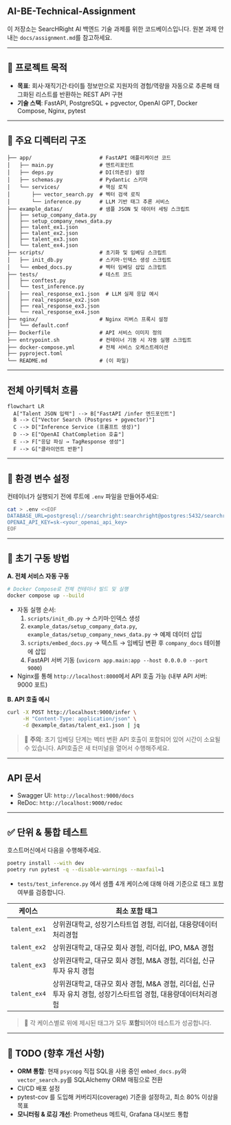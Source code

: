 ## AI-BE-Technical-Assignment

이 저장소는 SearcHRight AI 백엔드 기술 과제를 위한 코드베이스입니다.
원본 과제 안내는 `docs/assignment.md`를 참고하세요.

---

## 🚀 프로젝트 목적

* **목표**: 회사·재직기간·타이틀 정보만으로 지원자의 경험/역량을 자동으로 추론해 태그화된 리스트를 반환하는 REST API 구현
* **기술 스택**: FastAPI, PostgreSQL + pgvector, OpenAI GPT, Docker Compose, Nginx, pytest

---

## 📂 주요 디렉터리 구조

```
├── app/                      # FastAPI 애플리케이션 코드
│   ├── main.py               # 엔트리포인트
│   ├── deps.py               # DI(의존성) 설정
│   ├── schemas.py            # Pydantic 스키마
│   └── services/             # 핵심 로직
│       ├── vector_search.py  # 벡터 검색 로직
│       └── inference.py      # LLM 기반 태그 추론 서비스
├── example_datas/            # 샘플 JSON 및 데이터 세팅 스크립트
│   ├── setup_company_data.py
│   ├── setup_company_news_data.py
│   ├── talent_ex1.json
│   ├── talent_ex2.json
│   ├── talent_ex3.json
│   └── talent_ex4.json
├── scripts/                  # 초기화 및 임베딩 스크립트
│   ├── init_db.py            # 스키마·인덱스 생성 스크립트
│   └── embed_docs.py         # 벡터 임베딩 삽입 스크립트
├── tests/                    # 테스트 코드
│   ├── conftest.py
│   └── test_inference.py
│   ├── real_response_ex1.json  # LLM 실제 응답 예시
│   ├── real_response_ex2.json
│   ├── real_response_ex3.json
│   └── real_response_ex4.json
├── nginx/                    # Nginx 리버스 프록시 설정
│   └── default.conf
├── Dockerfile                # API 서비스 이미지 정의
├── entrypoint.sh             # 컨테이너 기동 시 자동 실행 스크립트
├── docker-compose.yml        # 전체 서비스 오케스트레이션
├── pyproject.toml
└── README.md                 # (이 파일)
```

---

## 전체 아키텍처 흐름

```mermaid
flowchart LR
  A["Talent JSON 입력"] --> B["FastAPI /infer 엔드포인트"]
  B --> C["Vector Search (Postgres + pgvector)"]
  C --> D["Inference Service (프롬프트 생성)"]
  D --> E["OpenAI ChatCompletion 호출"]
  E --> F["응답 파싱 → TagResponse 생성"]
  F --> G["클라이언트 반환"]
```

---

## 🔧 환경 변수 설정

컨테이너가 실행되기 전에 루트에 `.env` 파일을 만들어주세요:

```bash
cat > .env <<EOF
DATABASE_URL=postgresql://searchright:searchright@postgres:5432/searchright
OPENAI_API_KEY=sk-<your_openai_api_key>
EOF
```

---

## 🚀 초기 구동 방법

**A. 전체 서비스 자동 구동**

```bash
# Docker Compose로 전체 컨테이너 빌드 및 실행
docker compose up --build
```

- 자동 실행 순서:
  1. `scripts/init_db.py` → 스키마·인덱스 생성
  2. `example_datas/setup_company_data.py`, `example_datas/setup_company_news_data.py` → 예제 데이터 삽입
  3. `scripts/embed_docs.py` → 텍스트 → 임베딩 변환 후 `company_docs` 테이블에 삽입
  4. FastAPI 서버 기동 (`uvicorn app.main:app --host 0.0.0.0 --port 9000`)
- Nginx를 통해 `http://localhost:8000`에서 API 호출 가능 (내부 API 서버: 9000 포트)

**B. API 호출 예시**

```bash
curl -X POST http://localhost:9000/infer \
     -H "Content-Type: application/json" \
     -d @example_datas/talent_ex1.json | jq
```

> 🚧 **주의**: 초기 임베딩 단계는 벡터 변환 API 호출이 포함되어 있어 시간이 소요될 수 있습니다. API호출은 새 터미널을 열어서 수행해주세요.

---

## API 문서

* Swagger UI: `http://localhost:9000/docs`
* ReDoc:        `http://localhost:9000/redoc`

---

## ✅ 단위 & 통합 테스트
호스트머신에서 다음을 수행해주세요.
```bash
poetry install --with dev
poetry run pytest -q --disable-warnings --maxfail=1
```

* `tests/test_inference.py` 에서 샘플 4개 케이스에 대해 아래 기준으로 태그 포함 여부를 검증합니다.

| 케이스       | 최소 포함 태그                                                                                                                                    |
|-------------|--------------------------------------------------------------------------------------------------------------------------------------------------|
| `talent_ex1` | 상위권대학교, 성장기스타트업 경험, 리더쉽, 대용량데이터처리경험                                                                                        |
| `talent_ex2` | 상위권대학교, 대규모 회사 경험, 리더쉽, IPO, M&A 경험                                                                                                 |
| `talent_ex3` | 상위권대학교, 대규모 회사 경험, M&A 경험, 리더쉽, 신규 투자 유치 경험                                                                                 |
| `talent_ex4` | 상위권대학교, 대규모 회사 경험, M&A 경험, 리더쉽, 신규 투자 유치 경험, 성장기스타트업 경험, 대용량데이터처리경험                                           |

> 🎯 각 케이스별로 위에 제시된 태그가 모두 **포함**되어야 테스트가 성공합니다.
---

## 🚧 TODO (향후 개선 사항)

* **ORM 통합**: 현재 `psycopg` 직접 SQL을 사용 중인 `embed_docs.py`와 `vector_search.py`를 SQLAlchemy ORM 매핑으로 전환
* CI/CD 배포 설정
* pytest-cov 를 도입해 커버리지(coverage) 기준을 설정하고, 최소 80% 이상을 목표
* **모니터링 & 로깅 개선**: Prometheus 메트릭, Grafana 대시보드 통합
